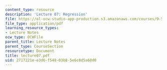 ```yaml
---
content_type: resource
description: 'Lecture 07: Regression'
file: https://ol-ocw-studio-app-production.s3.amazonaws.com/courses/9-520-statistical-learning-theory-and-applications-spring-2003/2717221ee3d6f54803b85e6c8d5a68d0_lecture07.pdf
file_type: application/pdf
learning_resource_types:
- Lecture Notes
ocw_type: OCWFile
parent_title: Lecture Notes
parent_type: CourseSection
resourcetype: Document
title: lecture07.pdf
uid: 2717221e-e3d6-f548-03b8-5e6c8d5a68d0
---
```

